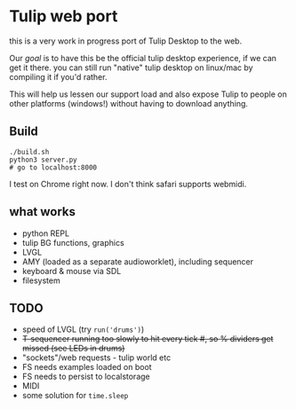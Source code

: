 # Tulip web port

this is a very work in progress port of Tulip Desktop to the web. 

Our _goal_ is to have this be the official tulip desktop experience, if we can get it there. you can still run "native" tulip desktop on linux/mac by compiling it if you'd rather. 

This will help us lessen our support load and also expose Tulip to people on other platforms (windows!) without having to download anything. 

## Build

```
./build.sh
python3 server.py
# go to localhost:8000 
```

I test on Chrome right now. I don't think safari supports webmidi.

## what works
 - python REPL
 - tulip BG functions, graphics
 - LVGL
 - AMY (loaded as a separate audioworklet), including sequencer
 - keyboard & mouse via SDL
 - filesystem

## TODO
 - speed of LVGL (try `run('drums')`)
 - ~~T-sequencer running too slowly to hit every tick #, so % dividers get missed (see LEDs in drums)~~
 - "sockets"/web requests - tulip world etc
 - FS needs examples loaded on boot
 - FS needs to persist to localstorage
 - MIDI
 - some solution for `time.sleep`


